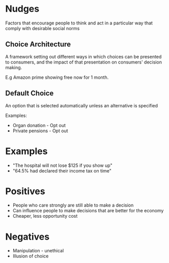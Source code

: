 # Nudges #
Factors that encourage people to think and act in a particular way that comply with desirable social norms

## Choice Architecture ##
A framework setting out different ways in which choices can be presented to consumers, and the impact of
that presentation on consumers' decision making.

E.g Amazon prime showing free now for 1 month.

## Default Choice ##
An option that is selected automatically unless an alternative is specified

Examples:
- Organ donation - Opt out
- Private pensions - Opt out

# Examples #
- "The hospital will not lose $125 if you show up"
- "64.5% had declared their income tax on time"

# Positives #
- People who care strongly are still able to make a decision
- Can influence people to make decisions that are better for the economy
- Cheaper, less opportunity cost

# Negatives #
- Manipulation - unethical
- Illusion of choice